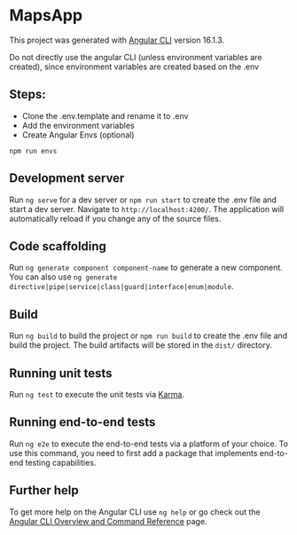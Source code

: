 # MapsApp

This project was generated with [Angular CLI](https://github.com/angular/angular-cli) version 16.1.3.

Do not directly use the angular CLI (unless environment variables are created), since environment variables are created based on the .env

## Steps:
  - Clone the .env.template and rename it to .env
  - Add the environment variables
  - Create Angular Envs (optional)
  ```
  npm run envs
  ```

## Development server

Run `ng serve` for a dev server or `npm run start` to create the .env file and start a dev server. Navigate to `http://localhost:4200/`. The application will automatically reload if you change any of the source files.

## Code scaffolding

Run `ng generate component component-name` to generate a new component. You can also use `ng generate directive|pipe|service|class|guard|interface|enum|module`.

## Build

Run `ng build` to build the project or `npm run build` to create the .env file and build the project. The build artifacts will be stored in the `dist/` directory.

## Running unit tests

Run `ng test` to execute the unit tests via [Karma](https://karma-runner.github.io).

## Running end-to-end tests

Run `ng e2e` to execute the end-to-end tests via a platform of your choice. To use this command, you need to first add a package that implements end-to-end testing capabilities.

## Further help

To get more help on the Angular CLI use `ng help` or go check out the [Angular CLI Overview and Command Reference](https://angular.io/cli) page.
